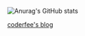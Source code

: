 ![Anurag's GitHub stats](https://github-readme-stats.vercel.app/api?username=coderfe&show_icons=true&theme=vue)

[coderfee's blog](https://coderfee.com)
